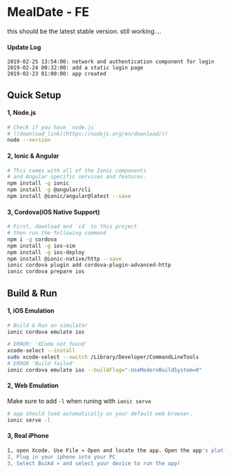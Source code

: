 # MealDate - FE

this should be the latest stable version. still working….

#### Update Log

```
2019-02-25 13:54:00: network and authentication component for login
2019-02-24 00:32:00: add a static login page
2019-02-23 01:00:00: app created
```

## Quick Setup

#### 1, Node.js

```bash
# Check if you have `node.js` 
# ([download_link](https://nodejs.org/en/download/))
node --version
```

#### 2, Ionic & Angular

```bash
# This comes with all of the Ionic components 
# and Angular specific services and features.
npm install -g ionic 
npm install -g @angular/cli
npm install @ionic/angular@latest --save
```

#### 3, Cordova(iOS Native Support)

```bash
# First, download and `cd` to this project
# then run the following command
npm i -g cordova
npm install -g ios-sim
npm install -g ios-deploy
npm install @ionic-native/http --save
ionic cordova plugin add cordova-plugin-advanced-http
ionic cordova prepare ios
```

## Build & Run

#### 1, iOS Emulation

```bash
# Build & Run on simulator
ionic cordova emulate ios 
```

```bash
# ERROR: 'XCode not found'
xcode-select --install
sudo xcode-select --switch /Library/Developer/CommandLineTools
# ERROR 'Build failed'
ionic cordova emulate ios --buildFlag="-UseModernBuildSystem=0"
```

#### 2, Web Emulation

Make sure to add `-l` when runing with `ionic serve`

```bash
# app should load automatically on your default web browser. 
ionic serve -l
```

#### 3, Real iPhone

```bash
1, open Xcode. Use File » Open and locate the app. Open the app's platforms/ios directory
2, Plug in your iphone into your PC
3, Select Buikd » and select your device to run the app!	
```

